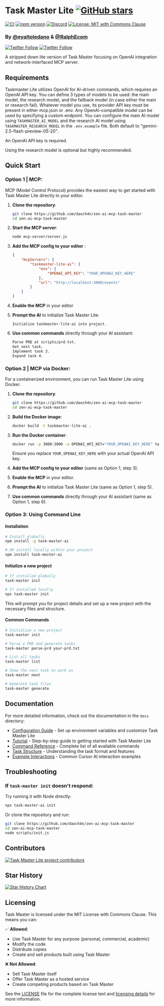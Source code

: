 # Task Master Lite [![GitHub stars](https://img.shields.io/github/stars/daoch4n/zen-ai-mcp-task-master?style=social)](https://github.com/daoch4n/zen-ai-mcp-task-master/stargazers)

[![CI](https://github.com/daoch4n/zen-ai-mcp-task-master/actions/workflows/ci.yml/badge.svg)](https://github.com/daoch4n/zen-ai-mcp-task-master/actions/workflows/ci.yml) [![npm version](https://badge.fury.io/js/task-master-ai.svg)](https://badge.fury.io/js/task-master-ai) [![Discord](https://dcbadge.limes.pink/api/server/https://discord.gg/taskmasterai?style=flat)](https://discord.gg/taskmasterai) [![License: MIT with Commons Clause](https://img.shields.io/badge/license-MIT%20with%20Commons%20Clause-blue.svg)](LICENSE)

### By [@eyaltoledano](https://x.com/eyaltoledano) & [@RalphEcom](https://x.com/RalphEcom)

[![Twitter Follow](https://img.shields.io/twitter/follow/eyaltoledano?style=flat)](https://x.com/eyaltoledano)
[![Twitter Follow](https://img.shields.io/twitter/follow/RalphEcom?style=flat)](https://x.com/RalphEcom)

A stripped down lite version of Task Master focusing on OpenAI integration and network-interfaced MCP server.

## Requirements

Taskmaster Lite utilizes OpenAI for AI-driven commands, which requires an OpenAI API key.
You can define 3 types of models to be used: the main model, the research model, and the fallback model (in case either the main or research fail). Whatever model you use, its provider API key must be present in either mcp.json or .env. Any OpenAI-compatible model can be used by specifying a custom endpoint.
You can configure the main AI model using `TASKMASTER_AI_MODEL` and the research AI model using `TASKMASTER_RESEARCH_MODEL` in the `.env.example` file. Both default to "gemini-2.5-flash-preview-05-20".

An OpenAI API key is required.

Using the research model is optional but highly recommended.

## Quick Start

### Option 1 | MCP:

MCP (Model Control Protocol) provides the easiest way to get started with Task Master Lite directly in your editor.

1.  **Clone the repository**:

    ```bash
    git clone https://github.com/daoch4n/zen-ai-mcp-task-master
    cd zen-ai-mcp-task-master
    ```

2.  **Start the MCP server**:

    ```bash
    node mcp-server/server.js
    ```

3.  **Add the MCP config to your editor** :

    ```json
    {
    	"mcpServers": {
    		"taskmaster-lite-ai": {
    			"env": {
    				"OPENAI_API_KEY": "YOUR_OPENAI_KEY_HERE"
    			},
    			"url": "http://localhost:3000/events"
    		}
    	}
    }
    ```

4.  **Enable the MCP** in your editor

5.  **Prompt the AI** to initialize Task Master Lite:

    ```
    Initialize taskmaster-lite-ai into project.
    ```

6.  **Use common commands** directly through your AI assistant:

    ```txt
    Parse PRD at scripts/prd.txt.
    Get next task.
    Implement task 3.
    Expand task 4.
    ```

### Option 2 | MCP via Docker:

For a containerized environment, you can run Task Master Lite using Docker.

1.  **Clone the repository**:

    ```bash
    git clone https://github.com/daoch4n/zen-ai-mcp-task-master
    cd zen-ai-mcp-task-master
    ```

2.  **Build the Docker image**:

    ```bash
    docker build -t taskmaster-lite-ai .
    ```

3.  **Run the Docker container**:

    ```bash
    docker run -p 3000:3000 -e OPENAI_API_KEY="YOUR_OPENAI_KEY_HERE" taskmaster-lite-ai
    ```

    Ensure you replace `YOUR_OPENAI_KEY_HERE` with your actual OpenAI API key.

4.  **Add the MCP config to your editor** (same as Option 1, step 3).
5.  **Enable the MCP** in your editor.
6.  **Prompt the AI** to initialize Task Master Lite (same as Option 1, step 5).
7.  **Use common commands** directly through your AI assistant (same as Option 1, step 6).

### Option 3: Using Command Line

#### Installation

```bash
# Install globally
npm install -g task-master-ai

# OR install locally within your project
npm install task-master-ai
```

#### Initialize a new project

```bash
# If installed globally
task-master init

# If installed locally
npx task-master init
```

This will prompt you for project details and set up a new project with the necessary files and structure.

#### Common Commands

```bash
# Initialize a new project
task-master init

# Parse a PRD and generate tasks
task-master parse-prd your-prd.txt

# List all tasks
task-master list

# Show the next task to work on
task-master next

# Generate task files
task-master generate
```

## Documentation

For more detailed information, check out the documentation in the `docs` directory:

- [Configuration Guide](docs/configuration.md) - Set up environment variables and customize Task Master Lite
- [Tutorial](docs/tutorial.md) - Step-by-step guide to getting started with Task Master Lite
- [Command Reference](docs/command-reference.md) - Complete list of all available commands
- [Task Structure](docs/task-structure.md) - Understanding the task format and features
- [Example Interactions](docs/examples.md) - Common Cursor AI interaction examples

## Troubleshooting

### If `task-master init` doesn't respond:

Try running it with Node directly:

```bash
npx task-master-ai init
```

Or clone the repository and run:

```bash
git clone https://github.com/daoch4n/zen-ai-mcp-task-master
cd zen-ai-mcp-task-master
node scripts/init.js
```

## Contributors

<a href="https://github.com/daoch4n/zen-ai-mcp-task-master/graphs/contributors">
  <img src="https://contrib.rocks/image?repo=daoch4n/zen-ai-mcp-task-master" alt="Task Master Lite project contributors" />
</a>

## Star History

[![Star History Chart](https://api.star-history.com/svg?repos=daoch4n/zen-ai-mcp-task-master&type=Timeline)](https://www.star-history.com/#daoch4n/zen-ai-mcp-task-master&Timeline)

## Licensing

Task Master is licensed under the MIT License with Commons Clause. This means you can:

✅ **Allowed**:

- Use Task Master for any purpose (personal, commercial, academic)
- Modify the code
- Distribute copies
- Create and sell products built using Task Master

❌ **Not Allowed**:

- Sell Task Master itself
- Offer Task Master as a hosted service
- Create competing products based on Task Master

See the [LICENSE](LICENSE) file for the complete license text and [licensing details](docs/licensing.md) for more information.
